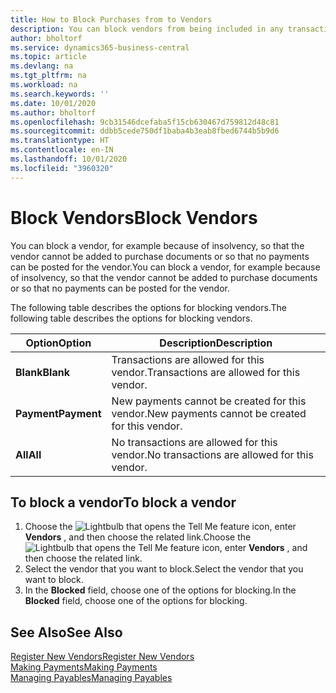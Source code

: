 ```yaml
---
title: How to Block Purchases from to Vendors
description: You can block vendors from being included in any transactions, or just block new payments to them.
author: bholtorf
ms.service: dynamics365-business-central
ms.topic: article
ms.devlang: na
ms.tgt_pltfrm: na
ms.workload: na
ms.search.keywords: ''
ms.date: 10/01/2020
ms.author: bholtorf
ms.openlocfilehash: 9cb31546dcefaba5f15cb630467d759812d48c81
ms.sourcegitcommit: ddbb5cede750df1baba4b3eab8fbed6744b5b9d6
ms.translationtype: HT
ms.contentlocale: en-IN
ms.lasthandoff: 10/01/2020
ms.locfileid: "3960320"
---
```

# <a name="block-vendors"></a><span data-ttu-id="6c44f-103">Block Vendors</span><span class="sxs-lookup"><span data-stu-id="6c44f-103">Block Vendors</span></span>
<span data-ttu-id="6c44f-104">You can block a vendor, for example because of insolvency, so that the vendor cannot be added to purchase documents or so that no payments can be posted for the vendor.</span><span class="sxs-lookup"><span data-stu-id="6c44f-104">You can block a vendor, for example because of insolvency, so that the vendor cannot be added to purchase documents or so that no payments can be posted for the vendor.</span></span>

<span data-ttu-id="6c44f-105">The following table describes the options for blocking vendors.</span><span class="sxs-lookup"><span data-stu-id="6c44f-105">The following table describes the options for blocking vendors.</span></span>  

|<span data-ttu-id="6c44f-106">Option</span><span class="sxs-lookup"><span data-stu-id="6c44f-106">Option</span></span>|<span data-ttu-id="6c44f-107">Description</span><span class="sxs-lookup"><span data-stu-id="6c44f-107">Description</span></span>|  
|--------------------|------------|  
|<span data-ttu-id="6c44f-108">**Blank**</span><span class="sxs-lookup"><span data-stu-id="6c44f-108">**Blank**</span></span>|<span data-ttu-id="6c44f-109">Transactions are allowed for this vendor.</span><span class="sxs-lookup"><span data-stu-id="6c44f-109">Transactions are allowed for this vendor.</span></span>|
|<span data-ttu-id="6c44f-110">**Payment**</span><span class="sxs-lookup"><span data-stu-id="6c44f-110">**Payment**</span></span>|<span data-ttu-id="6c44f-111">New payments cannot be created for this vendor.</span><span class="sxs-lookup"><span data-stu-id="6c44f-111">New payments cannot be created for this vendor.</span></span>|  
|<span data-ttu-id="6c44f-112">**All**</span><span class="sxs-lookup"><span data-stu-id="6c44f-112">**All**</span></span>|<span data-ttu-id="6c44f-113">No transactions are allowed for this vendor.</span><span class="sxs-lookup"><span data-stu-id="6c44f-113">No transactions are allowed for this vendor.</span></span>|  

## <a name="to-block-a-vendor"></a><span data-ttu-id="6c44f-114">To block a vendor</span><span class="sxs-lookup"><span data-stu-id="6c44f-114">To block a vendor</span></span>  
1. <span data-ttu-id="6c44f-115">Choose the ![Lightbulb that opens the Tell Me feature](media/ui-search/search_small.png "Tell me what you want to do") icon, enter **Vendors** , and then choose the related link.</span><span class="sxs-lookup"><span data-stu-id="6c44f-115">Choose the ![Lightbulb that opens the Tell Me feature](media/ui-search/search_small.png "Tell me what you want to do") icon, enter **Vendors** , and then choose the related link.</span></span>
2. <span data-ttu-id="6c44f-116">Select the vendor that you want to block.</span><span class="sxs-lookup"><span data-stu-id="6c44f-116">Select the vendor that you want to block.</span></span>
3. <span data-ttu-id="6c44f-117">In the **Blocked** field, choose one of the options for blocking.</span><span class="sxs-lookup"><span data-stu-id="6c44f-117">In the **Blocked** field, choose one of the options for blocking.</span></span>

## <a name="see-also"></a><span data-ttu-id="6c44f-118">See Also</span><span class="sxs-lookup"><span data-stu-id="6c44f-118">See Also</span></span>  
[<span data-ttu-id="6c44f-119">Register New Vendors</span><span class="sxs-lookup"><span data-stu-id="6c44f-119">Register New Vendors</span></span>](purchasing-how-register-new-vendors.md)  
[<span data-ttu-id="6c44f-120">Making Payments</span><span class="sxs-lookup"><span data-stu-id="6c44f-120">Making Payments</span></span>](payables-make-payments.md)  
[<span data-ttu-id="6c44f-121">Managing Payables</span><span class="sxs-lookup"><span data-stu-id="6c44f-121">Managing Payables</span></span>](payables-manage-payables.md)
